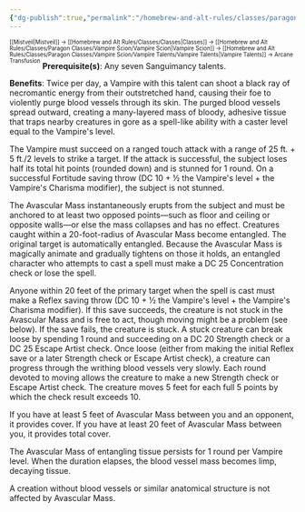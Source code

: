 ```yaml
---
{"dg-publish":true,"permalink":"/homebrew-and-alt-rules/classes/paragon-classes/vampire-scion/vampire-talents/sanguimancy-talents/avascular-mass/"}
---
```


<sup><sup>[[Mistveil\|Mistveil]] → [[Homebrew and Alt Rules/Classes/Classes\|Classes]] → [[Homebrew and Alt Rules/Classes/Paragon Classes/Vampire Scion/Vampire Scion\|Vampire Scion]] → [[Homebrew and Alt Rules/Classes/Paragon Classes/Vampire Scion/Vampire Talents/Vampire Talents\|Vampire Talents]] → Arcane Transfusion</sup></sup>
**Prerequisite(s)**: Any seven Sanguimancy talents.

**Benefits**: Twice per day, a Vampire with this talent can shoot a black ray of necromantic energy from their outstretched hand, causing their foe to violently purge blood vessels through its skin. The purged blood vessels spread outward, creating a many-layered mass of bloody, adhesive tissue that traps nearby creatures in gore as a spell-like ability with a caster level equal to the Vampire's level.

The Vampire must succeed on a ranged touch attack with a range of 25 ft. + 5 ft./2 levels to strike a target. If the attack is successful, the subject loses half its total hit points (rounded down) and is stunned for 1 round. On a successful Fortitude saving throw (DC 10 + ½ the Vampire's level + the Vampire's Charisma modifier), the subject is not stunned.

The Avascular Mass instantaneously erupts from the subject and must be anchored to at least two opposed points—such as floor and ceiling or opposite walls—or else the mass collapses and has no effect. Creatures caught within a 20-foot-radius of Avascular Mass become entangled. The original target is automatically entangled. Because the Avascular Mass is magically animate and gradually tightens on those it holds, an entangled character who attempts to cast a spell must make a DC 25 Concentration check or lose the spell.

Anyone within 20 feet of the primary target when the spell is cast must make a Reflex saving throw (DC 10 + ½ the Vampire's level + the Vampire's Charisma modifier). If this save succeeds, the creature is not stuck in the Avascular Mass and is free to act, though moving might be a problem (see below). If the save fails, the creature is stuck. A stuck creature can break loose by spending 1 round and succeeding on a DC 20 Strength check or a DC 25 Escape Artist check. Once loose (either from making the initial Reflex save or a later Strength check or Escape Artist check), a creature can progress through the writhing blood vessels very slowly. Each round devoted to moving allows the creature to make a new Strength check or Escape Artist check. The creature moves 5 feet for each full 5 points by which the check result exceeds 10.

If you have at least 5 feet of Avascular Mass between you and an opponent, it provides cover. If you have at least 20 feet of Avascular Mass between you, it provides total cover.

The Avascular Mass of entangling tissue persists for 1 round per Vampire level. When the duration elapses, the blood vessel mass becomes limp, decaying tissue.

A creation without blood vessels or similar anatomical structure is not affected by Avascular Mass. 